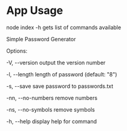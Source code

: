 # App Usage

node index -h gets list of commands available

Simple Password Generator

Options:

-V, --version output the version number

-l, --length <number> length of password (default: "8")

-s, --save save password to passwords.txt

-nn, --no-numbers remove numbers

-ns, --no-symbols remove symbols

-h, --help display help for command
